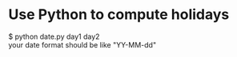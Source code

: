 Use Python to compute holidays  
===  
$ python date.py day1 day2  
your date format should be like "YY-MM-dd"
